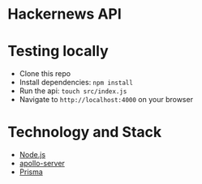 # Hackernews API

# Testing locally

- Clone this repo
- Install dependencies: `npm install`
- Run the api: `touch src/index.js`
- Navigate to `http://localhost:4000` on your browser

# Technology and Stack

- [Node.js](https://nodejs.org/en/)
- [apollo-server](https://github.com/apollographql/apollo-server/tree/main/packages/apollo-server)
- [Prisma](https://www.prisma.io/)
